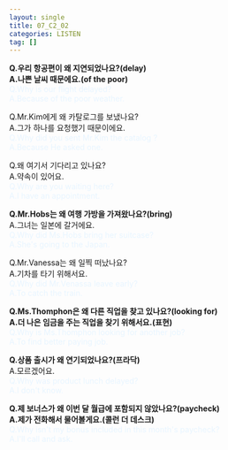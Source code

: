 ```yaml
---
layout: single
title: 07_C2_02
categories: LISTEN
tag: []
---
```


__Q.우리 항공편이 왜 지연되었나요?(delay)__   
__A.나쁜 날씨 때문에요.(of the poor)__   
<span style="color:#E8F5FF">
Q.Why is our flight delayed?   
A.Because of the poor weather.   
</span>
   
Q.Mr.Kim에게 왜 카탈로그를 보냈나요?   
A.그가 하나를 요청했기 때문이에요.   
<span style="color:#E8F5FF">
Q.Why did you sent Mr.Kim the catalog ?   
A.Because He asked one.   
   
Q.왜 여기서 기다리고 있나요?   
A.약속이 있어요.   
<span style="color:#E8F5FF">
Q.Why are you waiting here?   
A.I have an appointment.   
</span>
     
__Q.Mr.Hobs는 왜 여행 가방을 가져왔나요?(bring)__   
A.그녀는 일본에 갈거에요.   
<span style="color:#E8F5FF">
Q.Why did Ms.Hobs bring her suitcase?   
A.She's going to the Japan.   
</span>
   
Q.Mr.Vanessa는 왜 일찍 떠났나요?   
A.기차를 타기 위해서요.   
<span style="color:#E8F5FF">
Q.Why did Mr.Venassa leave early?   
A.To catch the train.   
</span>
   
__Q.Ms.Thomphon은 왜 다른 직업을 찾고 있나요?(looking for)__   
__A.더 나은 임금을 주는 직업을 찾기 위해서요.(표현)__   
<span style="color:#E8F5FF">
Q.Why is Ms.Thomphon looking for another job?   
A.To find better paying job.   
   
__Q.상품 출시가 왜 연기되었나요?(프라닥)__   
A.모르겠어요.   
<span style="color:#E8F5FF">
Q.Why was product lunch delayed?   
A.I don't know.   
</span>
     
__Q.제 보너스가 왜 이번 달 월급에 포함되지 않았나요?(paycheck)__   
__A.제가 전화해서 물어볼게요.(콜런 더 데스크)__   
<span style="color:#E8F5FF">
Q.Why isn't my bonus included in this month's paycheck?   
A.I'll call and ask.   
</span>
 
 